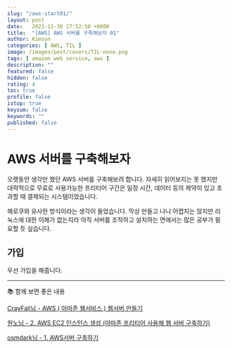 ```yaml
---
slug: "/aws-start01/"
layout: post
date:   2021-12-30 17:52:58 +0000
title:  "[AWS] AWS 서버를 구죽해보자 01"
author: Kimson
categories: [ AWS, TIL ]
image: /images/post/covers/TIL-none.png
tags: [ amazon web service, aws ]
description: ""
featured: false
hidden: false
rating: 4
toc: true
profile: false
istop: true
keysum: false
keywords: ""
published: false
---
```


# AWS 서버를 구축해보자

오랫동안 생각만 했던 AWS 서버를 구축해보려 합니다. 자세히 읽어보지는 못 했지만 대략적으로 무료로 사용가능한 프리티어 구간은 일정 시간, 데이터 등의 제약이 있고 초과할 때 결제되는 시스템이었습니다.

헤로쿠와 유사한 방식이라는 생각이 들었습니다. 막상 만들고 나니 어렵지는 않지만 리눅스에 대한 이해가 없는지라 아직 서버를 조작하고 설치하는 면에서는 많은 공부가 필요할 듯 싶습니다.

## 가입

우선 가입을 해줍니다.

-----

📚 함께 보면 좋은 내용

[CrayFall님 - AWS ( 아마존 웹서비스 ) 웹서버 만들기](https://itadventure.tistory.com/372)

[원노님 - 2. AWS EC2 인스턴스 생성 (아마존 프리티어 사용해 웹 서버 구축하기)](https://wantknow.tistory.com/27)

[osmdark님 - 1. AWS서버 구축하기](https://velog.io/@osmdark/1.AWS%EC%84%9C%EB%B2%84-%EA%B5%AC%EC%B6%95%ED%95%98%EA%B8%B0)